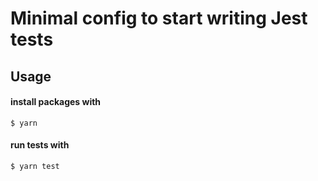 # Minimal config to start writing Jest tests

## Usage

#### install packages with

```
$ yarn
````

#### run tests with 

```
$ yarn test
```
